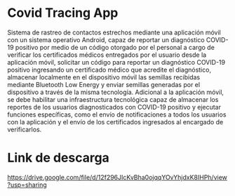 # Covid Tracing App

Sistema de rastreo de contactos estrechos mediante una aplicación móvil con un sistema operativo Android, capaz de reportar un diagnóstico COVID-19 positivo por medio de un código otorgado por el personal a cargo de verificar los certificados médicos entregados por el usuario desde la aplicación móvil, solicitar un código para reportar un diagnóstico COVID-19 positivo ingresando un certificado médico que acredite el diagnóstico, almacenar localmente en el dispositivo móvil las semillas recibidas mediante Bluetooth Low Energy y enviar semillas generadas por el dispositivo a través de la misma tecnología. Adicional a la aplicación móvil, se debe habilitar una infraestructura tecnológica capaz de almacenar los reportes de los usuarios diagnosticados con COVID-19 positivo y ejecutar funciones específicas, como el envío de notificaciones a todos los usuarios con la aplicación y el envío de los certificados ingresados al encargado de verificarlos.

# Link de descarga

https://drive.google.com/file/d/12f296JIcKvBha0ojqqYOvYhjdxK8IHPh/view?usp=sharing


